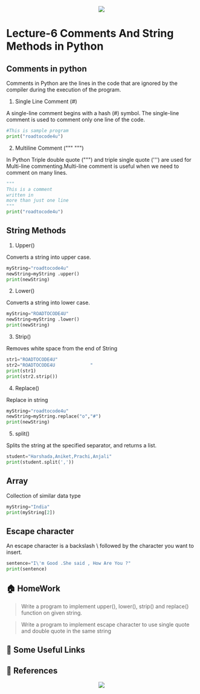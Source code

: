 <!-- HEADER -->
<p align="center">
  <img  src="./../assets/header.png?" />
</p>

# Lecture-6 Comments And String Methods in Python

## Comments in python

Comments in Python are the lines in the code that are ignored by the compiler during the execution of the program.

1. Single Line Comment (#)

A single-line comment begins with a hash (#) symbol. The single-line comment is used to comment only one line of the code. 
```python
#This is sample program 
print("roadtocode4u")
```
2. Multiline Comment ("""   """)

In Python Triple double quote (""") and triple single quote (''') are used for Multi-line commenting.Multi-line comment is useful when we need to comment on many lines. 
```python
"""
This is a comment
written in
more than just one line
"""
print("roadtocode4u")
```

## String Methods

1.  Upper()

Converts a string into upper case.
```python
myString="roadtocode4u"
newString=myString .upper()
print(newString)
```

2. Lower()

Converts a string into lower case.
```python
myString="ROADTOCODE4U"
newString=myString .lower()
print(newString)
```
3. Strip()

Removes white space from the end of String 
```python
str1="ROADTOCODE4U"
str2="ROADTOCODE4U             "
print(str1)
print(str2.strip())
```

4. Replace()

Replace in string
```python
myString="roadtocode4u"
newString=myString.replace("o","#")
print(newString)
```

5. split()

Splits the string at the specified separator, and returns a list.
```python
student="Harshada,Aniket,Prachi,Anjali"
print(student.split(','))
```

## Array 
 Collection of similar data type
 ```python
myString="India"
print(myString[2])
 ```

## Escape character

 An escape character is a backslash \ followed by the character you want to insert.

 ```python
 sentence="I\'m Good .She said , How Are You ?"
print(sentence)
 ```

## 🏠 HomeWork

>Write a program to implement upper(), lower(), strip() and replace() function on given string.

>Write a program to implement escape character to use single quote and double quote in the same string

## 🔗 Some Useful Links

## 📖 References

<!-- FOOTER -->
<p align="center">
  <img  src="./../assets/footer.png" />
</p>

